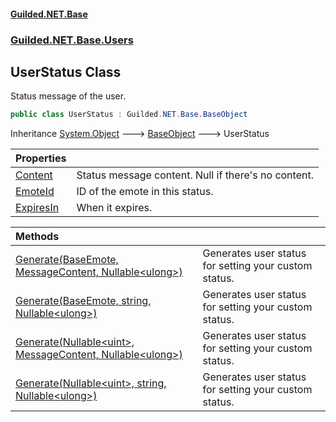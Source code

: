 #### [Guilded.NET.Base](Guilded_NET_Base.md 'Guilded.NET.Base')
### [Guilded.NET.Base.Users](Guilded_NET_Base.md#Guilded_NET_Base_Users 'Guilded.NET.Base.Users')
## UserStatus Class
Status message of the user.  
```csharp
public class UserStatus : Guilded.NET.Base.BaseObject
```

Inheritance [System.Object](https://docs.microsoft.com/en-us/dotnet/api/System.Object 'System.Object') &#129106; [BaseObject](BaseObject.md 'Guilded.NET.Base.BaseObject') &#129106; UserStatus  

| Properties | |
| :--- | :--- |
| [Content](UserStatus_Content.md 'Guilded.NET.Base.Users.UserStatus.Content') | Status message content. Null if there's no content.<br/> |
| [EmoteId](UserStatus_EmoteId.md 'Guilded.NET.Base.Users.UserStatus.EmoteId') | ID of the emote in this status.<br/> |
| [ExpiresIn](UserStatus_ExpiresIn.md 'Guilded.NET.Base.Users.UserStatus.ExpiresIn') | When it expires.<br/> |

| Methods | |
| :--- | :--- |
| [Generate(BaseEmote, MessageContent, Nullable&lt;ulong&gt;)](UserStatus_Generate(BaseEmote_MessageContent_Nullable_ulong_).md 'Guilded.NET.Base.Users.UserStatus.Generate(Guilded.NET.Base.BaseEmote, Guilded.NET.Base.Chat.MessageContent, System.Nullable&lt;ulong&gt;)') | Generates user status for setting your custom status.<br/> |
| [Generate(BaseEmote, string, Nullable&lt;ulong&gt;)](UserStatus_Generate(BaseEmote_string_Nullable_ulong_).md 'Guilded.NET.Base.Users.UserStatus.Generate(Guilded.NET.Base.BaseEmote, string, System.Nullable&lt;ulong&gt;)') | Generates user status for setting your custom status.<br/> |
| [Generate(Nullable&lt;uint&gt;, MessageContent, Nullable&lt;ulong&gt;)](UserStatus_Generate(Nullable_uint__MessageContent_Nullable_ulong_).md 'Guilded.NET.Base.Users.UserStatus.Generate(System.Nullable&lt;uint&gt;, Guilded.NET.Base.Chat.MessageContent, System.Nullable&lt;ulong&gt;)') | Generates user status for setting your custom status.<br/> |
| [Generate(Nullable&lt;uint&gt;, string, Nullable&lt;ulong&gt;)](UserStatus_Generate(Nullable_uint__string_Nullable_ulong_).md 'Guilded.NET.Base.Users.UserStatus.Generate(System.Nullable&lt;uint&gt;, string, System.Nullable&lt;ulong&gt;)') | Generates user status for setting your custom status.<br/> |
